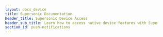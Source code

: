 ```yaml
---
layout: docs_device
title: Supersonic Documentation
header_title: Supersonic Device Access
header_sub_title: Learn how to access native device features with Supersonic.
section_id: push-notifications
---
```

